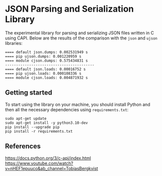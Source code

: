 # JSON Parsing and Serialization Library

The experimental library for parsing and serializing JSON files written in C using CAPI. Below are the results of the comparison with the `json` and `ujson` libraries:

```Shell
==== default json.dumps: 0.002531949 s
==== pip ujson.dumps: 0.001220959 s
==== module cjson.dumps: 0.575434831 s
-----------------------------------------
==== default json.loads: 0.00016752 s
==== pip ujson.loads: 0.000108336 s
==== module cjson.loads: 0.004871932 s
```

## Getting started

To start using the library on your machine, you should install Python and then all the necessary dependencies using `requirements.txt`:

```Shell
sudo apt-get update
sudo apt-get install -y python3.10-dev
pip install --upgrade pip
pip install -r requirements.txt
```

## References

https://docs.python.org/3/c-api/index.html 
https://www.youtube.com/watch?v=nHEF1epuuco&ab_channel=TobiasBergkvist